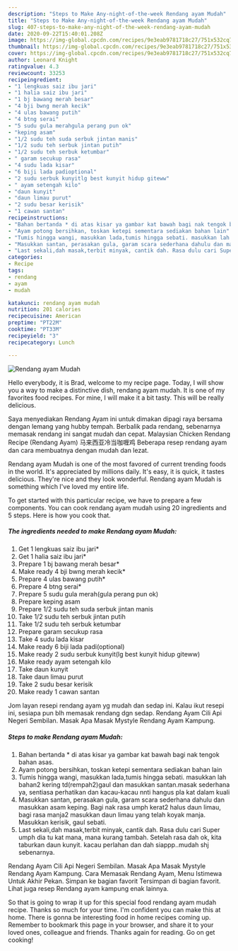 ```yaml
---
description: "Steps to Make Any-night-of-the-week Rendang ayam Mudah"
title: "Steps to Make Any-night-of-the-week Rendang ayam Mudah"
slug: 407-steps-to-make-any-night-of-the-week-rendang-ayam-mudah
date: 2020-09-22T15:40:01.208Z
image: https://img-global.cpcdn.com/recipes/9e3eab9781718c27/751x532cq70/rendang-ayam-mudah-resipi-foto-utama.jpg
thumbnail: https://img-global.cpcdn.com/recipes/9e3eab9781718c27/751x532cq70/rendang-ayam-mudah-resipi-foto-utama.jpg
cover: https://img-global.cpcdn.com/recipes/9e3eab9781718c27/751x532cq70/rendang-ayam-mudah-resipi-foto-utama.jpg
author: Leonard Knight
ratingvalue: 4.3
reviewcount: 33253
recipeingredient:
- "1 lengkuas saiz ibu jari"
- "1 halia saiz ibu jari"
- "1 bj bawang merah besar"
- "4 bji bwng merah kecik"
- "4 ulas bawang putih"
- "4 btng serai"
- "5 sudu gula merahgula perang pun ok"
- "keping asam"
- "1/2 sudu teh suda serbuk jintan manis"
- "1/2 sudu teh serbuk jintan putih"
- "1/2 sudu teh serbuk ketumbar"
- " garam secukup rasa"
- "4 sudu lada kisar"
- "6 biji lada padioptional"
- "2 sudu serbuk kunyitlg best kunyit hidup giteww"
- " ayam setengah kilo"
- "daun kunyit"
- "daun limau purut"
- "2 sudu besar kerisik"
- "1 cawan santan"
recipeinstructions:
- "Bahan bertanda * di atas kisar ya gambar kat bawah bagi nak tengok bahan asas."
- "Ayam potong bersihkan, toskan ketepi sementara sediakan bahan lain"
- "Tumis hingga wangi, masukkan lada,tumis hingga sebati. masukkan lah bahan2 kering td(rempah2)gaul dan masukkan santan.masak sederhana ya, sentiasa perhatikan dan kacau-kacau nnti hangus pla kat dalam kuali"
- "Masukkan santan, perasakan gula, garam scara sederhana dahulu dan masukkan asam keping. Bagi nak rasa umph kerat2 halus daun limau, bagi rasa manja2 masukkan daun limau yang telah koyak manja. Masukkan kerisik, gaul sebati."
- "Last sekali,dah masak,terbit minyak, cantik dah. Rasa dulu cari Super umph dia tu kat mana, mana kurang tambah. Setelah rasa dah ok, kita taburkan daun kunyit. kacau perlahan dan dah siappp..mudah shj sebenarnya."
categories:
- Recipe
tags:
- rendang
- ayam
- mudah

katakunci: rendang ayam mudah 
nutrition: 201 calories
recipecuisine: American
preptime: "PT22M"
cooktime: "PT33M"
recipeyield: "3"
recipecategory: Lunch

---
```



![Rendang ayam Mudah](https://img-global.cpcdn.com/recipes/9e3eab9781718c27/751x532cq70/rendang-ayam-mudah-resipi-foto-utama.jpg)

Hello everybody, it is Brad, welcome to my recipe page. Today, I will show you a way to make a distinctive dish, rendang ayam mudah. It is one of my favorites food recipes. For mine, I will make it a bit tasty. This will be really delicious.

Saya menyediakan Rendang Ayam ini untuk dimakan dipagi raya bersama dengan lemang yang hubby tempah. Berbalik pada rendang, sebenarnya memasak rendang ini sangat mudah dan cepat. Malaysian Chicken Rendang Recipe (Rendang Ayam) 马来西亚冷当咖喱鸡 Beberapa resep rendang ayam dan cara membuatnya dengan mudah dan lezat.

Rendang ayam Mudah is one of the most favored of current trending foods in the world. It's appreciated by millions daily. It's easy, it is quick, it tastes delicious. They're nice and they look wonderful. Rendang ayam Mudah is something which I've loved my entire life.


To get started with this particular recipe, we have to prepare a few components. You can cook rendang ayam mudah using 20 ingredients and 5 steps. Here is how you cook that.

<!--inarticleads1-->

##### The ingredients needed to make Rendang ayam Mudah:

1. Get 1 lengkuas saiz ibu jari*
1. Get 1 halia saiz ibu jari*
1. Prepare 1 bj bawang merah besar*
1. Make ready 4 bji bwng merah kecik*
1. Prepare 4 ulas bawang putih*
1. Prepare 4 btng serai*
1. Prepare 5 sudu gula merah(gula perang pun ok)
1. Prepare keping asam
1. Prepare 1/2 sudu teh suda serbuk jintan manis
1. Take 1/2 sudu teh serbuk jintan putih
1. Take 1/2 sudu teh serbuk ketumbar
1. Prepare  garam secukup rasa
1. Take 4 sudu lada kisar
1. Make ready 6 biji lada padi(optional)
1. Make ready 2 sudu serbuk kunyit(lg best kunyit hidup giteww)
1. Make ready  ayam setengah kilo
1. Take daun kunyit
1. Take daun limau purut
1. Take 2 sudu besar kerisik
1. Make ready 1 cawan santan


Jom layan resepi rendang ayam yg mudah dan sedap ini. Kalau ikut resepi ini, sesiapa pun blh memasak rendang dgn sedap. Rendang Ayam Cili Api Negeri Sembilan. Masak Apa Masak Mystyle Rendang Ayam Kampung. 

<!--inarticleads2-->

##### Steps to make Rendang ayam Mudah:

1. Bahan bertanda * di atas kisar ya gambar kat bawah bagi nak tengok bahan asas.
1. Ayam potong bersihkan, toskan ketepi sementara sediakan bahan lain
1. Tumis hingga wangi, masukkan lada,tumis hingga sebati. masukkan lah bahan2 kering td(rempah2)gaul dan masukkan santan.masak sederhana ya, sentiasa perhatikan dan kacau-kacau nnti hangus pla kat dalam kuali
1. Masukkan santan, perasakan gula, garam scara sederhana dahulu dan masukkan asam keping. Bagi nak rasa umph kerat2 halus daun limau, bagi rasa manja2 masukkan daun limau yang telah koyak manja. Masukkan kerisik, gaul sebati.
1. Last sekali,dah masak,terbit minyak, cantik dah. Rasa dulu cari Super umph dia tu kat mana, mana kurang tambah. Setelah rasa dah ok, kita taburkan daun kunyit. kacau perlahan dan dah siappp..mudah shj sebenarnya.


Rendang Ayam Cili Api Negeri Sembilan. Masak Apa Masak Mystyle Rendang Ayam Kampung. Cara Memasak Rendang Ayam, Menu Istimewa Untuk Akhir Pekan. Simpan ke bagian favorit Tersimpan di bagian favorit. Lihat juga resep Rendang ayam kampung enak lainnya. 

So that is going to wrap it up for this special food rendang ayam mudah recipe. Thanks so much for your time. I'm confident you can make this at home. There is gonna be interesting food in home recipes coming up. Remember to bookmark this page in your browser, and share it to your loved ones, colleague and friends. Thanks again for reading. Go on get cooking!
